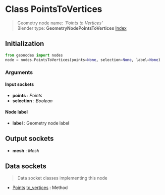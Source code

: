 
# Class PointsToVertices

> Geometry node name: _'Points to Vertices'_<br>Blender type:  **GeometryNodePointsToVertices**
[Index](/docs/index.md)

## Initialization


```python
from geonodes import nodes
node = nodes.PointsToVertices(points=None, selection=None, label=None)
```


### Arguments


#### Input sockets



- **points** : _Points_
- **selection** : _Boolean_



#### Node label



- **label** : Geometry node label



## Output sockets



- **mesh** : _Mesh_



## Data sockets

> Data socket classes implementing this node


- [Points](../sockets/Points.md) [to_vertices](../sockets/Points.md#to_vertices) : Method


